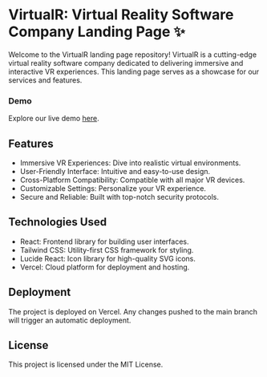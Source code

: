 # VirtualR: Virtual Reality Software Company Landing Page ✨

Welcome to the VirtualR landing page repository! VirtualR is a cutting-edge virtual reality software company dedicated to delivering immersive and interactive VR experiences. This landing page serves as a showcase for our services and features.

### Demo

Explore our live demo [here](https://virtual-r-six.vercel.app/).

## Features
- Immersive VR Experiences: Dive into realistic virtual environments.
- User-Friendly Interface: Intuitive and easy-to-use design.
- Cross-Platform Compatibility: Compatible with all major VR devices.
- Customizable Settings: Personalize your VR experience.
- Secure and Reliable: Built with top-notch security protocols.

## Technologies Used
- React: Frontend library for building user interfaces.
- Tailwind CSS: Utility-first CSS framework for styling.
- Lucide React: Icon library for high-quality SVG icons.
- Vercel: Cloud platform for deployment and hosting.

## Deployment
The project is deployed on Vercel. Any changes pushed to the main branch will trigger an automatic deployment.

## License
This project is licensed under the MIT License. 


